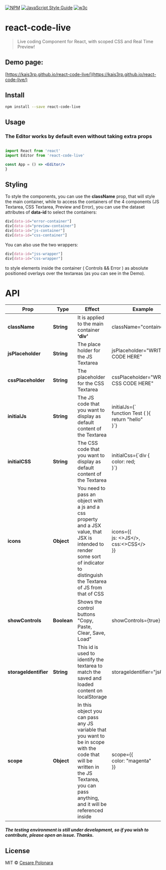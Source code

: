 [![NPM](https://img.shields.io/npm/v/react-code-live.svg)](https://www.npmjs.com/package/react-code-live) [![JavaScript Style Guide](https://img.shields.io/badge/linting-wesbos-green)](https://github.com/wesbos/eslint-config-wesbos)
[![w3c](https://img.shields.io/w3c-validation/default?targetUrl=https%3A%2F%2Fkais3rp.github.io%2Freact-code-live%2F)](https://validator.w3.org/nu/?showsource=yes&showoutline=yes&showimagereport=yes&doc=https%3A%2F%2Fkais3rp.github.io%2Freact-code-live%2F)

# react-code-live

> Live coding Component for React, with scoped CSS and Real Time Preview!

## Demo page:

[https://kais3rp.github.io/react-code-live/](https://kais3rp.github.io/react-code-live/)

## Install

```bash
npm install --save react-code-live
```

## Usage
### The Editor works by default even without taking extra props
```jsx

import React from 'react'
import Editor from 'react-code-live'

const App = () => <Editor/>
}
```
## Styling

To style the components, you can use the **className** prop, that will style the main container, while to
access the containers of the 4 components (JS Textarea, CSS Textarea, Preview and Error), you can use the dataset attributes of **data-id** to select the containers:

```css
div[data-id="error-container"]
div[data-id="preview-container"]
div[data-id="js-container"]
div[data-id="css-container"]
```
You can also use the two wrappers:
```css
div[data-id="jss-wrapper"]
div[data-id="css-wrapper"]
```
to style elements inside the container ( Controls && Error ) as absolute positioned overlays over the textareas (as you can see in the Demo).

# API
  
|Prop  |Type   |Effect   |Example   |
|---|---|---|---|
| **className**  |**String**   |It is applied to the main container **'div'**   | className="container"   |
|**jsPlaceholder**   |**String**   |The place holder for the JS Textarea   |jsPlaceholder="WRITE JS CODE HERE"   |
|**cssPlaceholder**   |**String**   |The placeholder for the CSS Textarea   |cssPlaceholder="WRITE CSS CODE HERE"   |
|**initialJs**    |**String**|The JS code that you want to display as default content of the Textarea    |initialJs={\`<br>function Test ( ){<br> return "hello"<br>}`}     |
|**initialCSS**  |**String**|The CSS code that you want to display as default content of the Textarea  |initialCss={\`div {<br> color: red;<br> }`}  |
|**icons** |**Object** |You need to pass an object with a js and a css property and a JSX value, that JSX is intended to render some sort of indicator to distinguish the Textarea of JS from that of CSS|icons={{<br> js: <>JS</>,<br> css:<>CSS</><br>}} |
|**showControls** |**Boolean** |Shows the control buttons "Copy, Paste, Clear, Save, Load" |showControls={true} |
|**storageIdentifier** |**String** |This id is used to identify the textarea to match the saved and loaded content on localStorage |storageIdentifier="js#first" |
|**scope** |**Object** |In this object you can pass any JS variable that you want to be in scope with the code that will be written in the JS Textarea, you can pass anything, and it will be referenced inside |scope={{<br>color: "magenta"<br>}} |


##### The testing environment is still under development, so if you wish to contribute, please open an issue. Thanks.

## License

MIT © [Cesare Polonara](https://github.com/Kais3rP)
